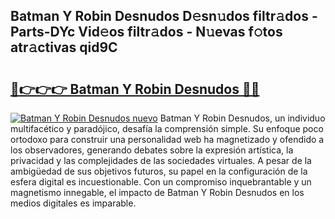 ## Batman Y Robin Desnudos D𝚎sn𝚞dos filtr𝚊dos - Parts-DYc Vid𝚎os filtr𝚊dos - N𝚞evas f𝚘tos atr𝚊ctivas qid9C

# <h2><a href="http://mb4lf7b.tromn.icu/?c=Batman+Y+Robin+Desnudos">🔗👉👉👉 Batman Y Robin Desnudos 🔗🔗</a></h2>

[![Batman Y Robin Desnudos nuevo](https://i.imgur.com/pEAQMta.gif)](http://mb4lf7b.tromn.icu/?c=Batman+Y+Robin+Desnudos)
Batman Y Robin Desnudos, un individuo multifacético y paradójico, desafía la comprensión simple. Su enfoque poco ortodoxo para construir una personalidad web ha magnetizado y ofendido a los observadores, generando debates sobre la expresión artística, la privacidad y las complejidades de las sociedades virtuales. A pesar de la ambigüedad de sus objetivos futuros, su papel en la configuración de la esfera digital es incuestionable. Con un compromiso inquebrantable y un magnetismo innegable, el impacto de Batman Y Robin Desnudos en los medios digitales es imparable.
